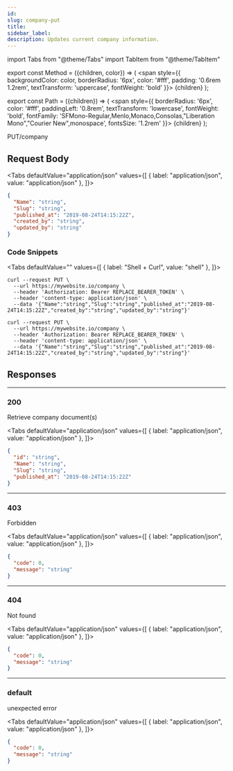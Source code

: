 ```yaml
---
id:
slug: company-put
title:
sidebar_label:
description: Updates current company information.
---
```


<!-- prettier-ignore-start -->
import Tabs from "@theme/Tabs"
import TabItem from "@theme/TabItem"


export const Method = ({children, color}) => (
  <span
    style={{
      backgroundColor: color,
      borderRadius: '6px',
      color: '#fff',
      padding: '0.6rem 1.2rem',
      textTransform: 'uppercase',
      fontWeight: 'bold'
    }}>
    {children}
  </span>
);

export const Path = ({children}) => (
  <span
    style={{
      borderRadius: '6px',
      color: '#fff',
      paddingLeft: '0.8rem',
      textTransform: 'lowercase',
      fontWeight: 'bold',
      fontFamily: 'SFMono-Regular,Menlo,Monaco,Consolas,"Liberation Mono","Courier New",monospace',
      fontsSize: '1.2rem'
    }}>
    {children}
  </span>
);

<!-- prettier-ignore-end -->

<Method color="#6b55b2">PUT</Method><Path>/company</Path>

## Request Body

<!-- prettier-ignore-start -->

<Tabs defaultValue="application/json" values={[
  { label: "application/json", value: "application/json" },
]}>

<!-- prettier-ignore-end -->

<TabItem value="application/json">

```json title="Example request"
{
  "Name": "string",
  "Slug": "string",
  "published_at": "2019-08-24T14:15:22Z",
  "created_by": "string",
  "updated_by": "string"
}
```

</TabItem>

</Tabs>

### Code Snippets

<!-- prettier-ignore-start -->

<Tabs defaultValue="" values={[
  { label: "Shell + Curl", value: "shell" },
]}>

<!-- prettier-ignore-end -->

<TabItem value="shell">

```shell
curl --request PUT \
  --url https://mywebsite.io/company \
  --header 'Authorization: Bearer REPLACE_BEARER_TOKEN' \
  --header 'content-type: application/json' \
  --data '{"Name":"string","Slug":"string","published_at":"2019-08-24T14:15:22Z","created_by":"string","updated_by":"string"}'
```

</TabItem>

```shell title="Shell + Curl"
curl --request PUT \
  --url https://mywebsite.io/company \
  --header 'Authorization: Bearer REPLACE_BEARER_TOKEN' \
  --header 'content-type: application/json' \
  --data '{"Name":"string","Slug":"string","published_at":"2019-08-24T14:15:22Z","created_by":"string","updated_by":"string"}'
```

</Tabs>

## Responses

---

### 200

Retrieve company document(s)

<!-- prettier-ignore-start -->

<Tabs defaultValue="application/json" values={[
  { label: "application/json", value: "application/json" },
]}>

<!-- prettier-ignore-end -->

<TabItem value="application/json">

```json title="Example response"
{
  "id": "string",
  "Name": "string",
  "Slug": "string",
  "published_at": "2019-08-24T14:15:22Z"
}
```

</TabItem>

</Tabs>

---

### 403

Forbidden

<!-- prettier-ignore-start -->

<Tabs defaultValue="application/json" values={[
  { label: "application/json", value: "application/json" },
]}>

<!-- prettier-ignore-end -->

<TabItem value="application/json">

```json title="Example response"
{
  "code": 0,
  "message": "string"
}
```

</TabItem>

</Tabs>

---

### 404

Not found

<!-- prettier-ignore-start -->

<Tabs defaultValue="application/json" values={[
  { label: "application/json", value: "application/json" },
]}>

<!-- prettier-ignore-end -->

<TabItem value="application/json">

```json title="Example response"
{
  "code": 0,
  "message": "string"
}
```

</TabItem>

</Tabs>

---

### default

unexpected error

<!-- prettier-ignore-start -->

<Tabs defaultValue="application/json" values={[
  { label: "application/json", value: "application/json" },
]}>

<!-- prettier-ignore-end -->

<TabItem value="application/json">

```json title="Example response"
{
  "code": 0,
  "message": "string"
}
```

</TabItem>

</Tabs>
